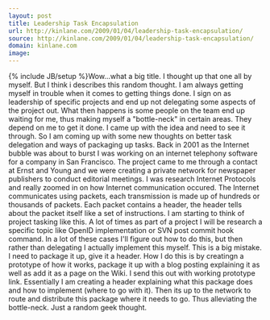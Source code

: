 ```yaml
---
layout: post
title: Leadership Task Encapsulation
url: http://kinlane.com/2009/01/04/leadership-task-encapsulation/
source: http://kinlane.com/2009/01/04/leadership-task-encapsulation/
domain: kinlane.com
image: 
---
```

{% include JB/setup %}Wow...what a big title. I thought up that one all by myself. But I think i describes this random thought. I am always getting myself in trouble when it comes to getting things done. I sign on as leadership of specific projects and end up not delegating some aspects of the project out. What then happens is some people on the team end up waiting for me, thus making myself a "bottle-neck" in certain areas. They depend on me to get it done. I came up with the idea and need to see it through. So I am coming up with some new thoughts on better task delegation and ways of packaging up tasks. Back in 2001 as the Internet bubble was about to burst I was working on an internet telephony software for a company in San Francisco. The project came to me through a contact at Ernst and Young and we were creating a private network for newspaper publishers to conduct editorial meetings. I was research Internet Protocols and really zoomed in on how Internet communication occured. The Internet communicates using packets, each transmission is made up of hundreds or thousands of packets. Each packet contains a header, the header tells about the packet itself like a set of instructions. I am starting to think of project tasking like this. A lot of times as part of a project I will be research a specific topic like OpenID implementation or SVN post commit hook command. In a lot of these cases I'll figure out how to do this, but then rather than delegating I actually implement this myself. This is a big mistake. I need to package it up, give it a header. How I do this is by creatingn a prototype of how it works, package it up with a blog posting explaining it as well as add it as a page on the Wiki. I send this out with working prototype link. Essentially I am creating a header explaining what this package does and how to implement (where to go with it). Then its up to the network to route and distribute this package where it needs to go. Thus alleviating the bottle-neck. Just a random geek thought.